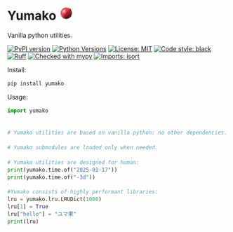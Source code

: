 # Yumako ![Yumako](doc/yumako.png) 

Vanilla python utilities.

[![PyPI version](https://badge.fury.io/py/yumako.svg)](https://badge.fury.io/py/yumako)
[![Python Versions](https://img.shields.io/pypi/pyversions/yumako.svg)](https://pypi.org/project/yumako/)
[![License: MIT](https://img.shields.io/badge/License-MIT-yellow.svg)](https://opensource.org/licenses/MIT)
[![Code style: black](https://img.shields.io/badge/code%20style-black-000000.svg)](https://github.com/psf/black)
[![Ruff](https://img.shields.io/endpoint?url=https://raw.githubusercontent.com/astral-sh/ruff/main/assets/badge/v2.json)](https://github.com/astral-sh/ruff)
[![Checked with mypy](https://www.mypy-lang.org/static/mypy_badge.svg)](https://mypy-lang.org/)
[![Imports: isort](https://img.shields.io/badge/%20imports-isort-%231674b1?style=flat&labelColor=ef8336)](https://pycqa.github.io/isort/)


Install:
```bash
pip install yumako
```

Usage:
```python
import yumako


# Yumako utilities are based on vanilla python: no other dependencies.

# Yumako submodules are loaded only when needed.

# Yumako utilities are designed for human:
print(yumako.time.of("2025-01-17"))
print(yumako.time.of("-3d"))

#Yumako consists of highly performant libraries:
lru = yumako.lru.LRUDict(1000)
lru[1] = True
lru["hello"] = "ユマ果"
print(lru)
```
